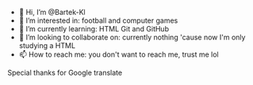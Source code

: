 - 👋 Hi, I’m @Bartek-Kl
- 👀 I’m interested in: football and computer games
- 🌱 I’m currently learning: HTML Git and GitHub
- 💞️ I’m looking to collaborate on: currently nothing 'cause now I'm only studying a HTML 
- 📫 How to reach me: you don't want to reach me, trust me lol 

Special thanks for Google translate

<!---
Bartek-Kl/Bartek-Kl is a ✨ special ✨ repository because its `README.md` (this file) appears on your GitHub profile.
You can click the Preview link to take a look at your changes.
--->
